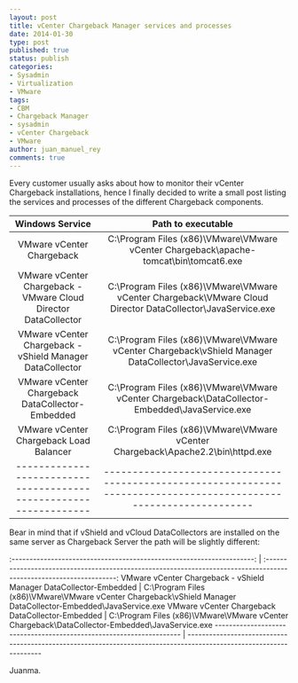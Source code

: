 ```yaml
---
layout: post
title: vCenter Chargeback Manager services and processes
date: 2014-01-30
type: post
published: true
status: publish
categories:
- Sysadmin
- Virtualization
- VMware
tags:
- CBM
- Chargeback Manager
- sysadmin
- vCenter Chargeback
- VMware
author: juan_manuel_rey
comments: true
---
```


Every customer usually asks about how to monitor their vCenter Chargeback installations, hence I finally decided to write a small post listing the services and processes of the different Chargeback components.

 | **Windows Service**                                            |  **Path to executable** |
:---------------------------------------------------------------: | :------------------------------------------------------------------------------------------------------------------:
VMware vCenter Chargeback                                         | C:\\Program Files (x86)\\VMware\\VMware vCenter Chargeback\\apache-tomcat\\bin\\tomcat6.exe
VMware vCenter Chargeback - VMware Cloud Director DataCollector   | C:\\Program Files (x86)\\VMware\\VMware vCenter Chargeback\\VMware Cloud Director DataCollector\\JavaService.exe
VMware vCenter Chargeback - vShield Manager DataCollector         | C:\\Program Files (x86)\\VMware\\VMware vCenter Chargeback\\vShield Manager DataCollector\\JavaService.exe
VMware vCenter Chargeback DataCollector-Embedded                  | C:\\Program Files (x86)\\VMware\\VMware vCenter Chargeback\\DataCollector-Embedded\\JavaService.exe
VMware vCenter Chargeback Load Balancer                           | C:\\Program Files (x86)\\VMware\\VMware vCenter Chargeback\\Apache2.2\\bin\\httpd.exe
----------------------------------------------------------------- | ------------------------------------------------------------------------------------------------------------------

Bear in mind that if vShield and vCloud DataCollectors are installed on the same server as Chargeback Server the path will be slightly different:

:--------------------------------------------------------------------: | :------------------------------------------------------------------------------------------------------------------:
VMware vCenter Chargeback - vShield Manager DataCollector-Embedded     | C:\\Program Files (x86)\\VMware\\VMware vCenter Chargeback\\vShield Manager DataCollector-Embedded\\JavaService.exe
VMware vCenter Chargeback DataCollector-Embedded                       | C:\\Program Files (x86)\\VMware\\VMware vCenter Chargeback\\DataCollector-Embedded\\JavaService.exe
--------------------------------------------------------------------   | -------------------------------------------------------------------------------------------------------------------

Juanma.
